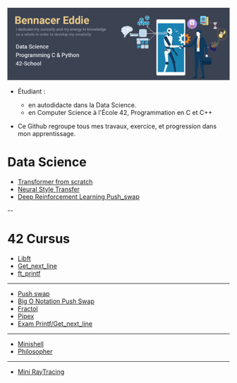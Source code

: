 ![Banner.png](Banner.png)

- Étudiant : 
  - en autodidacte dans la Data Science.
  - en Computer Science à l'École 42, Programmation en C et C++


- Ce Github regroupe tous mes travaux, exercice, et progression dans mon apprentissage.

# Data Science
-  [Transformer from scratch](https://github.com/widium/Transformer)
-  [Neural Style Transfer](https://github.com/widium/Neural-Style-Transfer)
-  [Deep Reinforcement Learning Push_swap](https://github.com/widium/RL_push_swap)

--
# 42 Cursus
-  [Libft](https://github.com/widium/libft)
-  [Get_next_line](https://github.com/widium/get_next_line)
-  [ft_printf](https://github.com/widium/printf)
---
-  [Push swap](https://github.com/widium/push_swap)
-  [Big O Notation Push Swap](https://github.com/widium/big_O_notations_push_swap)
-  [Fractol](https://github.com/widium/fractol)
-  [Pipex](https://github.com/widium/pipex)
-  [Exam Printf/Get_next_line](https://github.com/widium/exam_00)
---
-  [Minishell](https://github.com/widium/Minishell)
-  [Philosopher](https://github.com/widium/Philosopher)
---
- [Mini RayTracing](https://github.com/widium/MiniRT)
